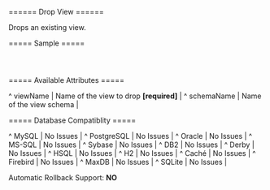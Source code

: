 ====== Drop View ======

Drops an existing view.

===== Sample =====

<code xml>
<dropView viewName="personView"/>
</code>

===== Available Attributes =====

^ viewName  | Name of the view to drop **[required]**  | 
^ schemaName  | Name of the view schema  | 


===== Database Compatiblity =====

^ MySQL  | No Issues  | 
^ PostgreSQL  | No Issues  | 
^ Oracle  | No Issues  | 
^ MS-SQL  | No Issues  | 
^ Sybase  | No Issues  | 
^ DB2  | No Issues  | 
^ Derby  | No Issues  | 
^ HSQL  | No Issues  | 
^ H2  | No Issues  | 
^ Caché  | No Issues  | 
^ Firebird  | No Issues  | 
^ MaxDB  | No Issues  | 
^ SQLite  | No Issues  |

Automatic Rollback Support: **NO**